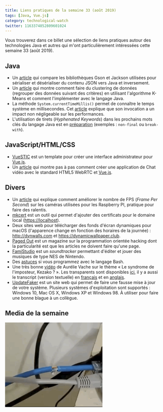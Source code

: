 ```yaml
---
title: Liens pratiques de la semaine 33 (août 2019)
tags: [Java, Vue.js]
category: technological-watch
twitter: 1163374852809601024
---
```


Vous trouverez dans ce billet une sélection de liens pratiques autour des technologies Java et autres qui m'ont particulièrement intéressées cette semaine 33 (août 2019).

## Java

* Un [article](https://www.baeldung.com/jackson-vs-gson) qui compare les bibliothèques Gson et Jackson utilisées pour sérialiser et désérialiser du contenu JSON vers Java et inversement.
* Un [article](https://www.baeldung.com/java-k-means-clustering-algorithm) qui montre comment faire du clustering de données (regrouper des données suivant des critères) en utilisant l'algorithme K-Means et comment l'implémenter avec le langage Java.
* La méthode `System.currentTimeMillis()` permet de connaître le temps système en millisecondes. Cet [article](https://pzemtsov.github.io/2017/07/23/the-slow-currenttimemillis.html) explique que son invocation a un impact non négligeable sur les performances.
* L'utilisation de tirets (*Hyphenated Keywords*) dans les prochains mots clés du langage Java est en [préparation](https://www.infoq.com/news/2019/07/hyphenated-keywords-for-java) (exemples : `non-final` ou `break-with`).

## JavaScript/HTML/CSS

* [VueSTIC](https://github.com/epicmaxco/vuestic-admin) est un template pour créer une interface administrateur pour [Vue.js](https://vuejs.org/).
* Un [article](https://levelup.gitconnected.com/build-your-own-video-chat-with-vue-webrtc-socketio-node-redis-eb51b78f9f55) qui montre pas à pas comment créer une application de Chat vidéo avec le standard HTML5 WebRTC et [Vue.js](https://vuejs.org/).

## Divers

* Un [article](https://blog.robertelder.org/recording-660-fps-on-raspberry-pi-camera/) qui explique comment améliorer le nombre de FPS (*Frame Per Second*) sur les caméras utilisées pour les Raspberry PI, pratique pour faire des ralentis.
* [mkcert](https://github.com/FiloSottile/mkcert) est un outil qui permet d'ajouter des certificats pour le domaine local (<https://localhost>).
* Deux sites web pour télécharger des fonds d'écran dynamiques pour macOS (l'apparence change en fonction des horaires de la journée) : <http://dynwalls.com> et <https://dynamicwallpaper.club>.
* [Paged Out](https://pagedout.institute/) est un magazine sur la programmation orientée hacking dont la particularité est que les articles ne doivent faire qu'une page.
* [FamiStudio](https://github.com/BleuBleu/FamiStudio) est un *soundtracker* permettant d'éditer et jouer des musiques de type NES de Nintendo.
* Des [astuces](https://zwischenzugs.com/2018/01/06/ten-things-i-wish-id-known-about-bash/) si vous programmez avec le langage Bash.
* Une très bonne [vidéo](https://www.youtube.com/watch?v=tvEVD4DyzpY&list=PL4PrrYCV-zckgY1yENIyftKU6AtF4kqkt) de Aurélie Vache sur le thème « Le syndrome de l'imposteur, Kezako ? ». Les transparents sont disponibles [ici](http://bit.ly/syndrome-imposteur-kezako), il y a aussi le transcript (version textuelle) en [français](https://scraly.github.io/posts/syndrome-imposteur/) et en [anglais](https://scraly.github.io/posts/impostor-syndrome/).
* [UpdateFaker](https://updatefaker.com/) est un site web qui permet de faire une fausse mise à jour de votre système. Plusieurs systèmes d'exploitation sont supportés : Windows 10, Mac OS X, Windows XP et Windows 98. À utiliser pour faire une bonne blague à un collègue.

## Media de la semaine

![CommonPorts](/images/gifofzweek/packethttp.gif)